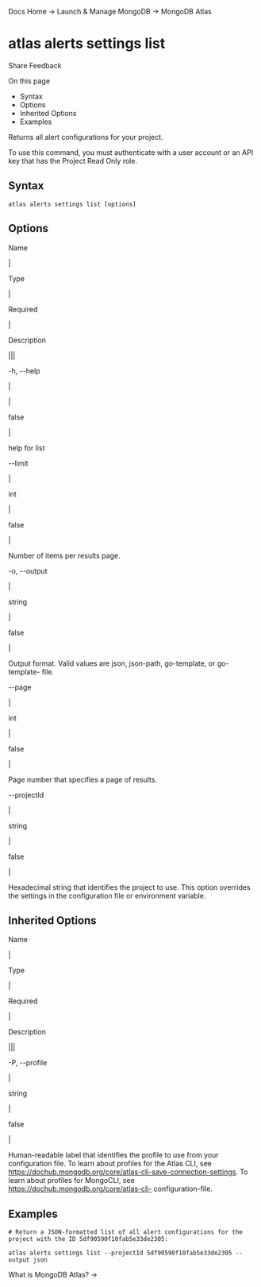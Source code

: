 Docs Home → Launch & Manage MongoDB → MongoDB Atlas

# atlas alerts settings list

Share Feedback

On this page

  * Syntax
  * Options
  * Inherited Options
  * Examples

Returns all alert configurations for your project.

To use this command, you must authenticate with a user account or an API key
that has the Project Read Only role.

## Syntax

    
    
    atlas alerts settings list [options]  
      
  
## Options

Name

|

Type

|

Required

|

Description  
  
|||  
  
-h, --help

|

|

false

|

help for list  
  
\--limit

|

int

|

false

|

Number of items per results page.  
  
-o, --output

|

string

|

false

|

Output format. Valid values are json, json-path, go-template, or go-template-
file.  
  
\--page

|

int

|

false

|

Page number that specifies a page of results.  
  
\--projectId

|

string

|

false

|

Hexadecimal string that identifies the project to use. This option overrides
the settings in the configuration file or environment variable.  
  
## Inherited Options

Name

|

Type

|

Required

|

Description  
  
|||  
  
-P, --profile

|

string

|

false

|

Human-readable label that identifies the profile to use from your
configuration file. To learn about profiles for the Atlas CLI, see
https://dochub.mongodb.org/core/atlas-cli-save-connection-settings. To learn
about profiles for MongoCLI, see https://dochub.mongodb.org/core/atlas-cli-
configuration-file.  
  
## Examples

    
    
    # Return a JSON-formatted list of all alert configurations for the project with the ID 5df90590f10fab5e33de2305:  
      
    atlas alerts settings list --projectId 5df90590f10fab5e33de2305 --output json  
  
What is MongoDB Atlas? →

